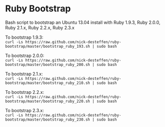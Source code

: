 Ruby Bootstrap
==============

Bash script to bootstrap an Ubuntu 13.04 install with Ruby 1.9.3, Ruby 2.0.0, Ruby 2.1.x, Ruby 2.2.x, Ruby 2.3.x

To bootstrap 1.9.3:  
`curl -Ls https://raw.github.com/nick-desteffen/ruby-bootstrap/master/bootstrap_ruby_193.sh | sudo bash`  
  
To bootstrap 2.0.0:  
`curl -Ls https://raw.github.com/nick-desteffen/ruby-bootstrap/master/bootstrap_ruby_200.sh | sudo bash`  

To bootstrap 2.1.x:  
`curl -Ls https://raw.github.com/nick-desteffen/ruby-bootstrap/master/bootstrap_ruby_210.sh | sudo bash`  

To bootstrap 2.2.x:  
`curl -Ls https://raw.github.com/nick-desteffen/ruby-bootstrap/master/bootstrap_ruby_220.sh | sudo bash`  

To bootstrap 2.3.x:  
`curl -Ls https://raw.github.com/nick-desteffen/ruby-bootstrap/master/bootstrap_ruby_230.sh | sudo bash`  
